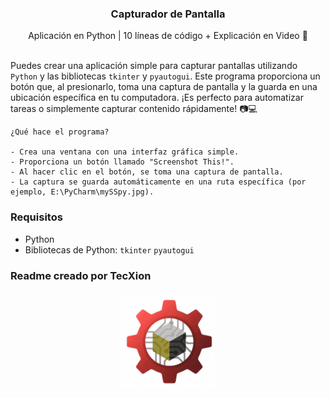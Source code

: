 <h3 align="center">Capturador de Pantalla</h3>

  <p align="center">
    Aplicación en Python | 10 líneas de código + Explicación en Video 🧭
    <br>
    <br />
  </p>
</p>

Puedes crear una aplicación simple para capturar pantallas utilizando `Python` y las bibliotecas `tkinter` y `pyautogui`. Este programa proporciona un botón que, al presionarlo, toma una captura de pantalla y la guarda en una ubicación específica en tu computadora. ¡Es perfecto para automatizar tareas o simplemente capturar contenido rápidamente! 📷💻

```
¿Qué hace el programa?

- Crea una ventana con una interfaz gráfica simple.
- Proporciona un botón llamado "Screenshot This!".
- Al hacer clic en el botón, se toma una captura de pantalla.
- La captura se guarda automáticamente en una ruta específica (por ejemplo, E:\PyCharm\mySSpy.jpg).

```
### Requisitos

* Python
* Bibliotecas de Python: `tkinter` `pyautogui`

### Readme creado por TecXion

<h3 align="center"><img src="https://github.com/tecxion/TecXion/blob/main/Media/TECXARTgif2.gif"></h3>
